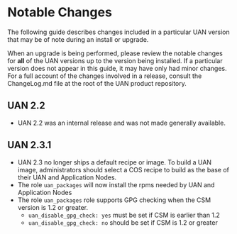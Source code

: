 # Notable Changes

The following guide describes changes included in a particular UAN version that may be of note during an install or upgrade.

When an upgrade is being performed, please review the notable changes for **all** of the UAN versions up to the version being installed. If a particular version does not appear in this guide, it may have only had minor changes. For a full account of the changes involved in a release, consult the ChangeLog.md file at the root of the UAN product repository.

## UAN 2.2

* UAN 2.2 was an internal release and was not made generally available.

## UAN 2.3.1

* UAN 2.3 no longer ships a default recipe or image. To build a UAN image, administrators should select a COS recipe to build as the base of their UAN and Application Nodes.
* The role `uan_packages` will now install the rpms needed by UAN and Application Nodes
* The role `uan_packages` role supports GPG checking when the CSM version is 1.2 or greater.
  * `uan_disable_gpg_check: yes` must be set if CSM is earlier than 1.2
  * `uan_disable_gpg_check: no` should be set if CSM is 1.2 or greater


